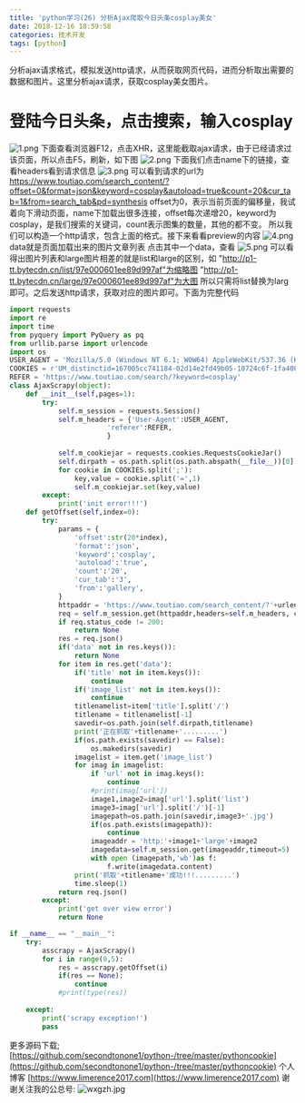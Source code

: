 ```yaml
---
title: 'python学习(26) 分析Ajax爬取今日头条cosplay美女'
date: 2018-12-16 18:59:58
categories: 技术开发
tags: [python]
---
```

分析ajax请求格式，模拟发送http请求，从而获取网页代码，进而分析取出需要的数据和图片。这里分析ajax请求，获取cosplay美女图片。
# 登陆今日头条，点击搜索，输入cosplay
<!--more-->
![1.png](1.png)
下面查看浏览器F12，点击XHR，这里能截取ajax请求，由于已经请求过该页面，所以点击F5，刷新，如下图
![2.png](2.png)
下面我们点击name下的链接，查看headers看到请求信息
![3.png](3.png)
可以看到请求的url为
https://www.toutiao.com/search_content/?offset=0&format=json&keyword=cosplay&autoload=true&count=20&cur_tab=1&from=search_tab&pd=synthesis
offset为0，表示当前页面的偏移量，我试着向下滑动页面，name下加载出很多连接，offset每次递增20，keyword为cosplay，是我们搜索的关键词，count表示图集的数量，其他的都不变。
所以我们可以构造一个http请求，包含上面的格式。接下来看看preview的内容
![4.png](4.png)
data就是页面加载出来的图片文章列表
点击其中一个data，查看
![5.png](5.png)
可以看得出图片列表和large图片相差的就是list和large的区别，如
"http://p1-tt.bytecdn.cn/list/97e000601ee89d997af"为缩略图
"http://p1-tt.bytecdn.cn/large/97e000601ee89d997af"为大图
所以只需将list替换为larg即可。之后发送http请求，获取对应的图片即可。下面为完整代码
``` python
import requests
import re
import time
from pyquery import PyQuery as pq
from urllib.parse import urlencode
import os
USER_AGENT = 'Mozilla/5.0 (Windows NT 6.1; WOW64) AppleWebKit/537.36 (KHTML, like Gecko) Chrome/49.0.2623.221 Safari/537.36 SE 2.X MetaSr 1.0'
COOKIES = r'UM_distinctid=167005cc741184-02d14e2fd49b05-10724c6f-1fa400-167005cc74263a; uuid="w:5a4841d5dda248c389f83e5b9c57608a"; sso_uid_tt=45b83f6c549dabd4248c611aa98222d3; toutiao_sso_user=4853db5c812f7bcb367cdcbef0967d06; sso_login_status=1; login_flag=54c7da4daac99058f7b6e4b8975cca01; sessionid=5e86f286970804ed8fd11abf0bf328e4; uid_tt=dd5e177a1cbf9746eb634307d64afd22; sid_tt=5e86f286970804ed8fd11abf0bf328e4; sid_guard="5e86f286970804ed8fd11abf0bf328e4|1541899310|15552000|Fri\054 10-May-2019 01:21:50 GMT"; tt_webid=6622406673465067021; WEATHER_CITY=%E5%8C%97%E4%BA%AC; cp=5BE7386A29798E1; tt_webid=75478811657; __tasessionId=qwly22e8r1541906736076; CNZZDATA1259612802=1520919144-1541896080-https%253A%252F%252Fwww.baidu.com%252F%7C1541901480; csrftoken=b970f054ea259eb162e572217e6756ca'
REFER = 'https://www.toutiao.com/search/?keyword=cosplay'
class AjaxScrapy(object):
    def __init__(self,pages=1):
        try:
            self.m_session = requests.Session()
            self.m_headers = {'User-Agent':USER_AGENT,
                        'referer':REFER,
                        }
           
            self.m_cookiejar = requests.cookies.RequestsCookieJar()
            self.dirpath = os.path.split(os.path.abspath(__file__))[0]
            for cookie in COOKIES.split(';'):
                key,value = cookie.split('=',1)
                self.m_cookiejar.set(key,value)
        except:
            print('init error!!!')
    def getOffset(self,index=0):
        try:
            params = {
                'offset':str(20*index),
                'format':'json',
                'keyword':'cosplay',
                'autoload':'true',
                'count':'20',
                'cur_tab':'3',
                'from':'gallery',
            }
            httpaddr = 'https://www.toutiao.com/search_content/?'+urlencode(params)
            req = self.m_session.get(httpaddr,headers=self.m_headers, cookies=self.m_cookiejar, timeout=5)
            if req.status_code != 200:
                return None
            res = req.json()
            if('data' not in res.keys()):
                return None
            for item in res.get('data'):
                if('title' not in item.keys()):
                    continue
                if('image_list' not in item.keys()):
                    continue
                titlenamelist=item['title'].split('/')
                titlename = titlenamelist[-1]
                savedir=os.path.join(self.dirpath,titlename)
                print('正在抓取'+titlename+'.........')
                if(os.path.exists(savedir) == False):
                    os.makedirs(savedir)
                imagelist = item.get('image_list')
                for imag in imagelist:
                    if 'url' not in imag.keys():
                        continue
                    #print(imag['url'])
                    image1,image2=imag['url'].split('list')
                    image3=imag['url'].split('/')[-1]
                    imagepath=os.path.join(savedir,image3+'.jpg')
                    if(os.path.exists(imagepath)):
                        continue
                    imageaddr = 'http:'+image1+'large'+image2
                    imagedata=self.m_session.get(imageaddr,timeout=5)
                    with open (imagepath,'wb')as f:
                        f.write(imagedata.content)
                print('抓取'+titlename+'成功!!!.........')
                time.sleep(1)
            return req.json()
        except:
            print('get over view error')
            return None

if __name__ == "__main__":
    try:
        asscrapy = AjaxScrapy()
        for i in range(0,5):
            res = asscrapy.getOffset(i)
            if(res == None):
                continue
            #print(type(res))
            
    except:
        print('scrapy exception!')
        pass
```
更多源码下载;
[https://github.com/secondtonone1/python-/tree/master/pythoncookie](https://github.com/secondtonone1/python-/tree/master/pythoncookie)
个人博客
[https://www.limerence2017.com](https://www.limerence2017.com)
谢谢关注我的公总号:
![wxgzh.jpg](wxgzh.jpg)
